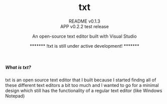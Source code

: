 <!--<p align="center">
  <img width="128" align="center" src="txt/txt/LargeTile.scale-100.png">
</p>-->

<h1 align="center">txt</h1>
<p align="center">README v0.1.3 <br>APP v0.2.2 test release</p>
<p align="center">An open-source text editor built with Visual Studio</p>
<p align="center">******* !txt is still under active development! *******</p><br>

##### What is txt?<br>
txt is an open source text editor that I built because I started findng all of these different text editors a bit too much and I wanted to go for a minimal design which still has the functionality of a regular text editor (like Windows Notepad)
